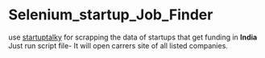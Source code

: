 # Selenium_startup_Job_Finder
use [startuptalky](https://startuptalky.com/) for scrapping the data of startups that get funding in **India**<br/>
Just run script file-
  It will open carrers site of all listed companies.
  
  
